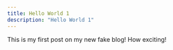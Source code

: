 ```yaml
---
title: Hello World 1
description: "Hello World 1"
---
```


This is my first post on my new fake blog! How exciting!
